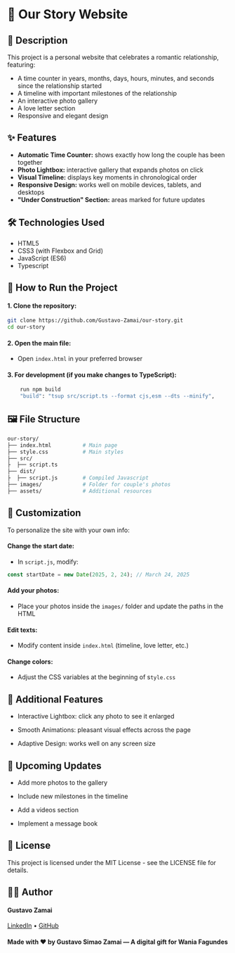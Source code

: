 # 💖 Our Story Website

## 📝 Description

This project is a personal website that celebrates a romantic relationship, featuring:

- A time counter in years, months, days, hours, minutes, and seconds since the relationship started  
- A timeline with important milestones of the relationship  
- An interactive photo gallery  
- A love letter section  
- Responsive and elegant design  

## ✨ Features

- **Automatic Time Counter:** shows exactly how long the couple has been together  
- **Photo Lightbox:** interactive gallery that expands photos on click  
- **Visual Timeline:** displays key moments in chronological order  
- **Responsive Design:** works well on mobile devices, tablets, and desktops  
- **"Under Construction" Section:** areas marked for future updates  

## 🛠️ Technologies Used

- HTML5  
- CSS3 (with Flexbox and Grid)  
- JavaScript (ES6)
- Typescript  

## 🚀 How to Run the Project

#### 1. Clone the repository:

```bash
git clone https://github.com/Gustavo-Zamai/our-story.git
cd our-story
```
#### 2. Open the main file:

- Open `index.html` in your preferred browser

#### 3. For development (if you make changes to TypeScript):

```bash
    run npm build
    "build": "tsup src/script.ts --format cjs,esm --dts --minify",
```

## 🖼️ File Structure
```bash
our-story/
├── index.html          # Main page
├── style.css           # Main styles
├── src/
├  ├── script.ts
├── dist/
├  ├── script.js        # Compiled Javascript    
├── images/             # Folder for couple's photos
├── assets/             # Additional resources
```

## 🎨 Customization
To personalize the site with your own info:

#### Change the start date:
- In `script.js`, modify:

```js
const startDate = new Date(2025, 2, 24); // March 24, 2025
```
#### Add your photos:
- Place your photos inside the `images/` folder and update the paths in the HTML

#### Edit texts:
- Modify content inside `index.html` (timeline, love letter, etc.)

#### Change colors:
- Adjust the CSS variables at the beginning of s`tyle.css`

## 🌟 Additional Features
- Interactive Lightbox: click any photo to see it enlarged

- Smooth Animations: pleasant visual effects across the page
 
- Adaptive Design: works well on any screen size

## 📅 Upcoming Updates
- Add more photos to the gallery

- Include new milestones in the timeline
 
- Add a videos section
 
- Implement a message book

## 📄 License
This project is licensed under the MIT License - see the LICENSE file for details.

## 👨‍💻 Author
#### Gustavo Zamai

[LinkedIn](https://www.linkedin.com/in/gustavo-sim%C3%A3o-zamai-664a5521a/) • 
[GitHub](https://github.com/Gustavo-Zamai)

#### Made with ❤️ by Gustavo Simao Zamai — A digital gift for Wania Fagundes
